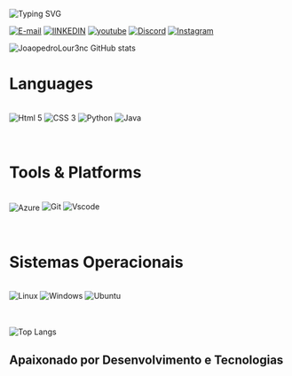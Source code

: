 ![Typing SVG](https://readme-typing-svg.herokuapp.com/?color=008f11&size=40center=true&vCenter=true&width=1000&lines=Hi,+helloworld.exe;Runing+.+.+.+;:%29)

[![E-mail](https://img.shields.io/badge/-Email-000?style=for-the-badge&logo=microsoft-outlook&logoColor=007BFF)](mailto:joaopedro08moura@proton.me)
[![lINKEDIN](https://img.shields.io/badge/LinkedIn-0077B5?style=for-the-badge&logo=linkedin&logoColor=white
)](https://www.linkedin.com/in/jo%C3%A3o-pedro-moura-da-silva-louren%C3%A7o?utm_source=share&utm_campaign=share_via&utm_content=profile&utm_medium=android_app)
[![youtube](https://img.shields.io/badge/YouTube-FF0000?style=for-the-badge&logo=youtube&logoColor=white
)](https://www.youtube.com/channel/UCN-bgH6n1IdjJ9vO8ZC_FdQ)
[![Discord](https://img.shields.io/badge/Discord-7289DA?style=for-the-badge&logo=discord&logoColor=white)](https://discord.com/channels/@joaopedrolour/)
[![Instagram](https://img.shields.io/badge/Instagram-E4405F?style=for-the-badge&logo=instagram&logoColor=white
)](https://www.instagram.com/joaopedroolourenco?igsh=NTh6cjdlZmx1am5q)


![JoaopedroLour3nc GitHub stats](https://github-readme-stats.vercel.app/api?username=joaopedrolour3nc&show_icons=true&theme=radical)

# Languages
<br>
<div style="display:inline_block">
    <img alignm="center" alt="Html 5" src="https://img.shields.io/badge/HTML5-E34F26?style=for-the-badge&logo=html5&logoColor=white">
    <img alignm="center" alt="CSS 3" src="https://img.shields.io/badge/CSS3-1572B6?style=for-the-badge&logo=css3&logoColor=white">
    <img alignm="center" alt="Python" src="https://img.shields.io/badge/Python-14354C?style=for-the-badge&logo=python&logoColor=white">
    <img alignm="center" alt="Java" src="https://img.shields.io/badge/Java-ED8B00?style=for-the-badge&logo=openjdk&logoColor=white">
</div>
<br>
<br>

# Tools & Platforms
<br>
<div style="display:inline_block">
    <img align="center" alt="Azure" src="https://camo.githubusercontent.com/6811620ea2ec6d9280311f6552ba13f9d26d84693359fe54a5179367670b3742/68747470733a2f2f696d672e736869656c64732e696f2f62616467652f417a7572652d626c75653f7374796c653d666f722d7468652d6261646765266c6f676f3d6d6963726f736f6674253230617a757265266c6f676f436f6c6f723d626c7565266c6162656c436f6c6f723d464646464646266c696e6b3d6874747073253341253246253246696d616765732e6170702e676f6f2e676c2532464b37504e316a594a643537783471374138">
    <img alignm="center" alt="Git" src="https://img.shields.io/badge/GIT-E44C30?style=for-the-badge&logo=git&logoColor=white">
    <img alignm="center" alt="Vscode" src="https://img.shields.io/badge/Vscode-007ACC?style=for-the-badge&logo=visual-studio-code&logoColor=white">
</div>
<br>
<br>

# Sistemas Operacionais
<br>
<div style="display:inline_block align="center"">
    <img alignm="center" alt="Linux" src="https://img.shields.io/badge/Linux-000?style=for-the-badge&logo=linux&logoColor=FCC624">
    <img alignm="center" alt="Windows" src="https://img.shields.io/badge/Windows-000?style=for-the-badge&logo=windows&logoColor=2CA5E0)">
    <img alignm="center" alt="Ubuntu" src="https://img.shields.io/badge/Ubuntu-35495E?style=for-the-badge&logo=ubuntu&logoColor=2CA5E0">
</div>
<br>
<br>


![Top Langs](https://github-readme-stats.vercel.app/api/top-langs/?username=Joaopedrolour3nc&exclude_repo=github-readme-stats,anuraghazra.github.io,&locale=pt-br)

## Apaixonado por Desenvolvimento e Tecnologias 
